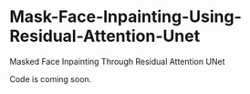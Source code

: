 # Mask-Face-Inpainting-Using-Residual-Attention-Unet
Masked Face Inpainting Through Residual Attention UNet


Code is coming soon.
